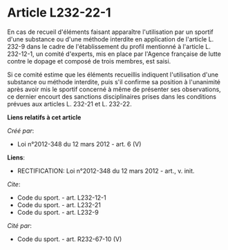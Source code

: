 # Article L232-22-1

En cas de recueil d'éléments faisant apparaître l'utilisation par un sportif d'une substance ou d'une méthode interdite en
application de l'article L. 232-9 dans le cadre de l'établissement du profil mentionné à l'article L. 232-12-1, un comité
d'experts, mis en place par l'Agence française de lutte contre le dopage et composé de trois membres, est saisi. 

Si ce comité estime que les éléments recueillis indiquent l'utilisation d'une substance ou méthode interdite, puis s'il
confirme sa position à l'unanimité après avoir mis le sportif concerné à même de présenter ses observations, ce dernier
encourt des sanctions disciplinaires prises dans les conditions prévues aux articles L. 232-21 et L. 232-22.

**Liens relatifs à cet article**

_Créé par_:

  - Loi n°2012-348 du 12 mars 2012 - art. 6 (V)

**Liens**:

  - RECTIFICATION: Loi n°2012-348 du 12 mars 2012 - art., v. init.

_Cite_:

  - Code du sport. - art. L232-12-1
  - Code du sport. - art. L232-21
  - Code du sport. - art. L232-9

_Cité par_:

  - Code du sport. - art. R232-67-10 (V)
